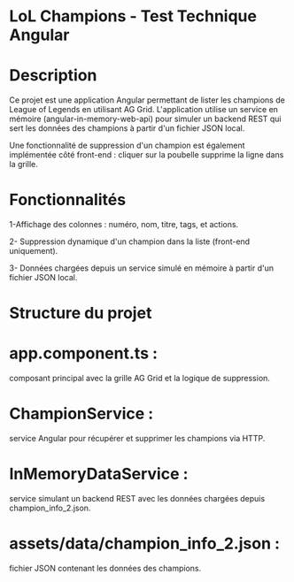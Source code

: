 # LoL Champions - Test Technique Angular

# Description
Ce projet est une application Angular permettant de lister les champions de League of Legends en utilisant AG Grid.
L'application utilise un service en mémoire (angular-in-memory-web-api) pour simuler un backend REST qui sert les données des champions à partir d'un fichier JSON local.

Une fonctionnalité de suppression d'un champion est également implémentée côté front-end : cliquer sur la poubelle supprime la ligne dans la grille.

# Fonctionnalités

1-Affichage des colonnes : numéro, nom, titre, tags, et actions.

2- Suppression dynamique d'un champion dans la liste (front-end uniquement).

3- Données chargées depuis un service simulé en mémoire à partir d'un fichier JSON local.

# Structure du projet
# app.component.ts : 
 composant principal avec la grille AG Grid et la logique de suppression.

# ChampionService : 
 service Angular pour récupérer et supprimer les champions via HTTP.

# InMemoryDataService : 
 service simulant un backend REST avec les données chargées depuis champion_info_2.json.

# assets/data/champion_info_2.json : 
 fichier JSON contenant les données des champions.